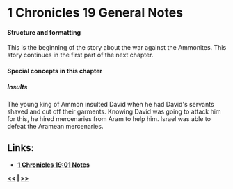 # 1 Chronicles 19 General Notes

#### Structure and formatting

This is the beginning of the story about the war against the Ammonites. This story continues in the first part of the next chapter.

#### Special concepts in this chapter

##### Insults

The young king of Ammon insulted David when he had David's servants shaved and cut off their garments. Knowing David was going to attack him for this, he hired mercenaries from Aram to help him. Israel was able to defeat the Aramean mercenaries.

## Links:

* __[1 Chronicles 19:01 Notes](./01.md)__

__[<<](../18/intro.md) | [>>](../20/intro.md)__
